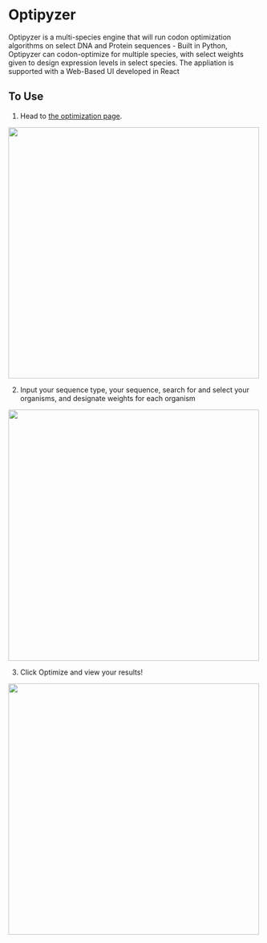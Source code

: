 # Optipyzer
Optipyzer is a multi-species engine that will run codon optimization algorithms on select DNA and Protein sequences - Built in Python, Optipyzer can codon-optimize for multiple species, with select weights given to design expression levels in select species. The appliation is supported with a Web-Based UI developed in React

## To Use
1. Head to [the optimization page](https://optipyzer.herokuapp.com/optimize).

<img src="https://github.com/NLeRoy917/optipyzer.com/blob/master/static/imgs/step1.png" width=500>

2. Input your sequence type, your sequence, search for and select your organisms, and designate weights for each organism

<img src="https://github.com/NLeRoy917/optipyzer.com/blob/master/static/imgs/step2.png" width=500>

3. Click Optimize and view your results!

<img src="https://github.com/NLeRoy917/optipyzer.com/blob/master/static/imgs/step3.png" width=500>

